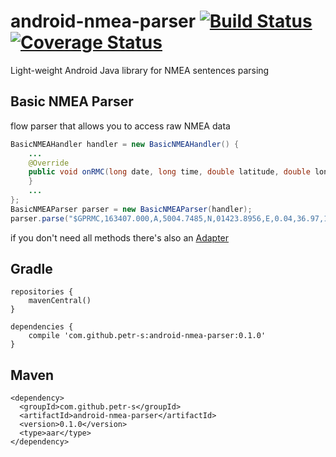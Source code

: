 # android-nmea-parser [![Build Status](https://travis-ci.org/petr-s/android-nmea-parser.svg)](https://travis-ci.org/petr-s/android-nmea-parser) [![Coverage Status](https://coveralls.io/repos/petr-s/android-nmea-parser/badge.svg?branch=master&service=github)](https://coveralls.io/github/petr-s/android-nmea-parser?branch=master)

Light-weight Android Java library for NMEA sentences parsing
## Basic NMEA Parser
flow parser that allows you to access raw NMEA data

```java
BasicNMEAHandler handler = new BasicNMEAHandler() {
    ...
    @Override
    public void onRMC(long date, long time, double latitude, double longitude, float speed, float direction) {
    }
    ...
};
BasicNMEAParser parser = new BasicNMEAParser(handler);
parser.parse("$GPRMC,163407.000,A,5004.7485,N,01423.8956,E,0.04,36.97,180416,,*38");
```
if you don't need all methods there's also an [Adapter](src/main/java/com/github/petr_s/nmea/basic/BasicNMEAAdapter.java)

## Gradle
```
repositories {
    mavenCentral()
}

dependencies {
    compile 'com.github.petr-s:android-nmea-parser:0.1.0'
}
```

## Maven
```
<dependency>
  <groupId>com.github.petr-s</groupId>
  <artifactId>android-nmea-parser</artifactId>
  <version>0.1.0</version>
  <type>aar</type>
</dependency>
```